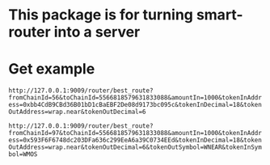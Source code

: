 # This package is for turning smart-router into a server

# Get example

`http://127.0.0.1:9009/router/best_route?fromChainId=56&toChainId=5566818579631833088&amountIn=1000&tokenInAddress=0xbb4CdB9CBd36B01bD1cBaEBF2De08d9173bc095c&tokenInDecimal=18&tokenOutAddress=wrap.near&tokenOutDecimal=6`

`http://127.0.0.1:9009/router/best_route?fromChainId=97&toChainId=5566818579631833088&amountIn=1000&tokenInAddress=0x593F6F6748dc203DFa636c299EeA6a39C0734EEd&tokenInDecimal=18&tokenOutAddress=wrap.near&tokenOutDecimal=6&tokenOutSymbol=WNEAR&tokenInSymbol=WMOS`